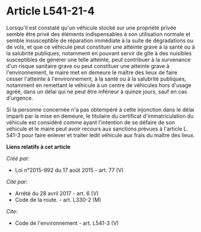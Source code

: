 # Article L541-21-4

Lorsqu'il est constaté qu'un véhicule stocké sur une propriété privée semble être privé des éléments indispensables à son
utilisation normale et semble insusceptible de réparation immédiate à la suite de dégradations ou de vols, et que ce véhicule
peut constituer une atteinte grave à la santé ou à la salubrité publiques, notamment en pouvant servir de gîte à des
nuisibles susceptibles de générer une telle atteinte, peut contribuer à la survenance d'un risque sanitaire grave ou peut
constituer une atteinte grave à l'environnement, le maire met en demeure le maître des lieux de faire cesser l'atteinte à
l'environnement, à la santé ou à la salubrité publiques, notamment en remettant le véhicule à un centre de véhicules hors
d'usage agréé, dans un délai qui ne peut être inférieur à quinze jours, sauf en cas d'urgence.

Si la personne concernée n'a pas obtempéré à cette injonction dans le délai imparti par la mise en demeure, le titulaire du
certificat d'immatriculation du véhicule est considéré comme ayant l'intention de se défaire de son véhicule et le maire peut
avoir recours aux sanctions prévues à l'article L. 541-3 pour faire enlever et traiter ledit véhicule aux frais du maître des
lieux.

**Liens relatifs à cet article**

_Créé par_:

  - Loi n°2015-992 du 17 août 2015 - art. 77 (V)

_Cité par_:

  - Arrêté du 28 avril 2017 - art. 6 (V)
  - Code de la route. - art. L330-2 (M)

_Cite_:

  - Code de l'environnement - art. L541-3 (V)
